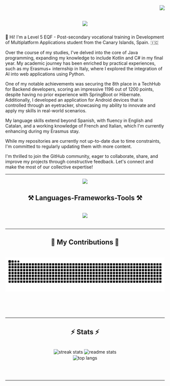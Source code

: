 <img align="right" src="https://visitor-badge.laobi.icu/badge?page_id=idevcm.idevcm" />
<h1 align="center">
    <img src="https://readme-typing-svg.herokuapp.com/?font=Righteous&size=35&center=true&vCenter=true&width=500&height=70&duration=4000&lines=Hi+Everyone!+👋;+I'm+Ignacio+Barrios!;" />
</h1>

👋 Hi! I'm a Level 5 EQF - Post-secondary vocational training in Development of Multiplatform Applications student from the Canary Islands, Spain. 🇮🇨

Over the course of my studies, I've delved into the core of Java programming, expanding my knowledge to include Kotlin and C# in my final year. My academic journey has been enriched by practical experiences, such as my Erasmus+ internship in Italy, where I explored the integration of AI into web applications using Python.

One of my notable achievements was securing the 8th place in a TechHub for Backend developers, scoring an impressive 1196 out of 1200 points, despite having no prior experience with SpringBoot or Hibernate. Additionally, I developed an application for Android devices that is controlled through an eyetracker, showcasing my ability to innovate and apply my skills in real-world scenarios.

My language skills extend beyond Spanish, with fluency in English and Catalan, and a working knowledge of French and Italian, which I'm currently enhancing during my Erasmus stay.

While my repositories are currently not up-to-date due to time constraints, I'm committed to regularly updating them with more content.

I'm thrilled to join the GitHub community, eager to collaborate, share, and improve my projects through constructive feedback. Let's connect and make the most of our collective expertise! 

<hr/>

<div align="center">
  <a href="https://www.linkedin.com/in/ignarrios/" target="_blank">
    <img src="https://img.shields.io/badge/LinkedIn-0077B5?style=for-the-badge&logo=linkedin&logoColor=white" target="_blank" />
  </a>
</div>

<h2 align="center">⚒️ Languages-Frameworks-Tools ⚒️</h2>
<br/>
<div align="center">
    <img src="https://skillicons.dev/icons?i=java,cs,kotlin,py,spring,dotnet,django,firebase,mongodb,mysql,postgres,nginx,kubernetes,docker,grafana,rabbitmq,postman,redis&perline=6"/>
</div>
<br/>
 <hr/>

 <div align="center">
  <h2>🐍 My Contributions 🐍</h2>
  <br>
  <img alt="snake eating my contributions" src="https://raw.githubusercontent.com/idevcm/idevcm/output/github-contribution-grid-snake.svg" />
  
  <br/><br/><br/>
</div>

<hr/>

<h2 align="center">⚡ Stats ⚡</h2>
<br>
<div align=center>
  <img width=390 src="https://github-readme-streak-stats-salesp07.vercel.app/?user=idevcm&count_private=true&theme=react&border_radius=10" alt="streak stats"/>
  <img width=390 src="https://github-readme-stats-salesp07.vercel.app/api?username=idevcm&count_private=true&show_icons=true&theme=react&rank_icon=github&border_radius=10" alt="readme stats" />
  <br/>
  <img width=325 align="center" src="https://github-readme-stats-salesp07.vercel.app/api/top-langs/?username=idevcm&hide=HTML&langs_count=8&layout=compact&theme=react&border_radius=10&size_weight=0.5&count_weight=0.5&exclude_repo=github-readme-stats" alt="top langs" />
</div>

<br/><br/>

<hr/>

<br/>
